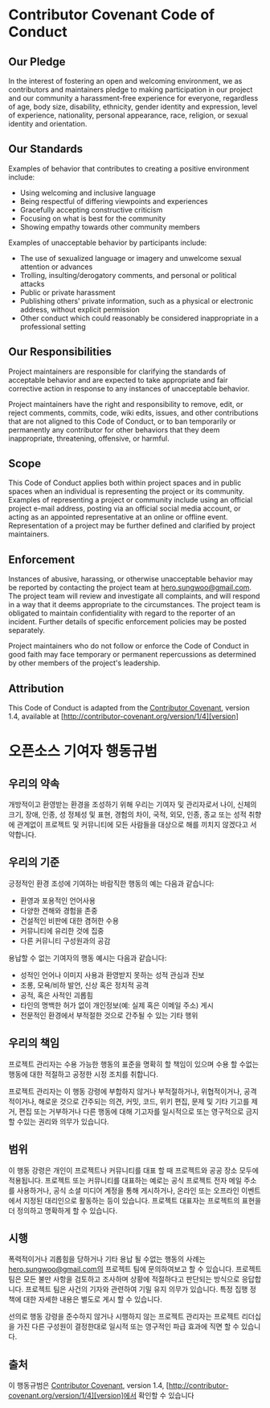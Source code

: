 # Contributor Covenant Code of Conduct

## Our Pledge

In the interest of fostering an open and welcoming environment, we as contributors and maintainers pledge to making participation in our project and our community a harassment-free experience for everyone, regardless of age, body size, disability, ethnicity, gender identity and expression, level of experience, nationality, personal appearance, race, religion, or sexual identity and orientation.

## Our Standards

Examples of behavior that contributes to creating a positive environment include:

* Using welcoming and inclusive language
* Being respectful of differing viewpoints and experiences
* Gracefully accepting constructive criticism
* Focusing on what is best for the community
* Showing empathy towards other community members

Examples of unacceptable behavior by participants include:

* The use of sexualized language or imagery and unwelcome sexual attention or advances
* Trolling, insulting/derogatory comments, and personal or political attacks
* Public or private harassment
* Publishing others' private information, such as a physical or electronic address, without explicit permission
* Other conduct which could reasonably be considered inappropriate in a professional setting

## Our Responsibilities

Project maintainers are responsible for clarifying the standards of acceptable behavior and are expected to take appropriate and fair corrective action in response to any instances of unacceptable behavior.

Project maintainers have the right and responsibility to remove, edit, or reject comments, commits, code, wiki edits, issues, and other contributions that are not aligned to this Code of Conduct, or to ban temporarily or permanently any contributor for other behaviors that they deem inappropriate, threatening, offensive, or harmful.

## Scope

This Code of Conduct applies both within project spaces and in public spaces when an individual is representing the project or its community. Examples of representing a project or community include using an official project e-mail address, posting via an official social media account, or acting as an appointed representative at an online or offline event. Representation of a project may be further defined and clarified by project maintainers.

## Enforcement

Instances of abusive, harassing, or otherwise unacceptable behavior may be reported by contacting the project team at hero.sungwoo@gmail.com. The project team will review and investigate all complaints, and will respond in a way that it deems appropriate to the circumstances. The project team is obligated to maintain confidentiality with regard to the reporter of an incident. Further details of specific enforcement policies may be posted separately.

Project maintainers who do not follow or enforce the Code of Conduct in good faith may face temporary or permanent repercussions as determined by other members of the project's leadership.

## Attribution

This Code of Conduct is adapted from the [Contributor Covenant][homepage], version 1.4, available at [http://contributor-covenant.org/version/1/4][version]

[homepage]: http://contributor-covenant.org
[version]: http://contributor-covenant.org/version/1/4/




# 오픈소스 기여자 행동규범  

## 우리의 약속


개방적이고 환영받는 환경을 조성하기 위해 우리는 기여자 및 관리자로서 나이, 신체의 크기, 장애, 인종, 성 정체성 및 표현, 경험의 차이, 국적, 외모, 인종, 종교 또는 성적 취향에 관계없이 프로젝트 및 커뮤니티에 모든 사람들을 대상으로 해를 끼치지 않겠다고 서약합니다.  

## 우리의 기준  

긍정적인 환경 조성에 기여하는 바람직한 행동의 예는 다음과 같습니다:  

* 환영과 포용적인 언어사용  
* 다양한 견해와 경험을 존중  
* 건설적인 비판에 대한 겸허한 수용  
* 커뮤니티에 유리한 것에 집중  
* 다른 커뮤니티 구성원과의 공감  

용납할 수 없는 기여자의 행동 예시는 다음과 같습니다:  

* 성적인 언어나 이미지 사용과 환영받지 못하는 성적 관심과 진보  
* 조롱, 모욕/비하 발언, 신상 혹은 정치적 공격  
* 공적, 혹은 사적인 괴롭힘  
* 타인의 명백한 허가 없이 개인정보(예: 실제 혹은 이메일 주소) 게시  
* 전문적인 환경에서 부적절한 것으로 간주될 수 있는 기타 행위  

## 우리의 책임  

프로젝트 관리자는 수용 가능한 행동의 표준을 명확히 할 책임이 있으며 수용 할 수없는 행동에 대한 적절하고 공정한 시정 조치를 취합니다.  

프로젝트 관리자는 이 행동 강령에 부합하지 않거나 부적절하거나, 위협적이거나, 공격적이거나, 해로운 것으로 간주되는 의견, 커밋, 코드, 위키 편집, 문제 및 기타 기고를 제거, 편집 또는 거부하거나 다른 행동에 대해 기고자를 일시적으로 또는 영구적으로 금지 할 수있는 권리와 의무가 있습니다.

## 범위  

이 행동 강령은 개인이 프로젝트나 커뮤니티를 대표 할 때 프로젝트와 공공 장소 모두에 적용됩니다. 프로젝트 또는 커뮤니티를 대표하는 예로는 공식 프로젝트 전자 메일 주소를 사용하거나, 공식 소셜 미디어 계정을 통해 게시하거나, 온라인 또는 오프라인 이벤트에서 지정된 대리인으로 활동하는 등이 있습니다. 프로젝트 대표자는 프로젝트의 표현을 더 정의하고 명확하게 할 수 있습니다.  

## 시행  

폭력적이거나 괴롭힘을 당하거나 기타 용납 될 수없는 행동의 사례는 hero.sungwoo@gmail.com의 프로젝트 팀에 문의하여보고 할 수 있습니다. 프로젝트 팀은 모든 불만 사항을 검토하고 조사하며 상황에 적절하다고 판단되는 방식으로 응답합니다. 프로젝트 팀은 사건의 기자와 관련하여 기밀 유지 의무가 있습니다. 특정 집행 정책에 대한 자세한 내용은 별도로 게시 할 수 있습니다.  

선의로 행동 강령을 준수하지 않거나 시행하지 않는 프로젝트 관리자는 프로젝트 리더십을 가진 다른 구성원이 결정한대로 일시적 또는 영구적인 파급 효과에 직면 할 수 있습니다.  

## 출처    

 이 행동규범은 [Contributor Covenant][homepage], version 1.4, [http://contributor-covenant.org/version/1/4][version]에서 확인할 수 있습니다  

[homepage]: http://contributor-covenant.org
[version]: http://contributor-covenant.org/version/1/4/
